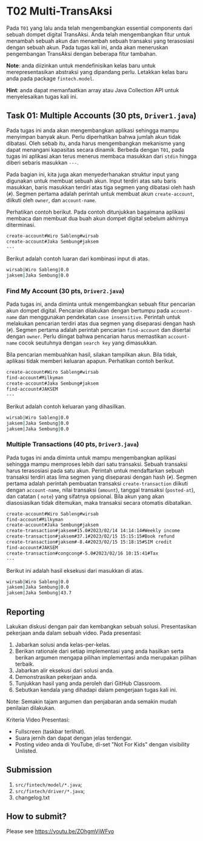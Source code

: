 # T02 Multi-TransAksi

Pada ```T01``` yang lalu anda telah mengembangkan essential components dari sebuah dompet digital TransAksi. Anda telah
mengembangkan fitur untuk menambah sebuah akun dan menambah sebuah transaksi yang terasosiasi dengan sebuah akun. Pada
tugas kali ini, anda akan meneruskan pengembangan TransAksi dengan beberapa fitur tambahan.

**Note**: anda diizinkan untuk mendefinisikan kelas baru untuk merepresentasikan abstraksi yang dipandang perlu.
Letakkan kelas baru anda pada package ```fintech.model```.

**Hint**: anda dapat memanfaatkan array atau Java Collection API untuk menyelesaikan tugas kali ini.

## Task 01: Multiple Accounts (30 pts, ```Driver1.java```)

Pada tugas ini anda akan mengembangkan aplikasi sehingga mampu menyimpan banyak akun. Perlu diperhatikan bahwa jumlah
akun tidak dibatasi. Oleh sebab itu, anda harus mengembangkan mekanisme yang dapat menangani kapasitas secara dinamik.
Berbeda dengan ```T01```, pada tugas ini aplikasi akan terus menerus membaca masukkan dari ```stdin``` hingga diberi
sebaris masukkan ```---```.

Pada bagian ini, kita juga akan menyederhanakan struktur input yang digunakan untuk membuat sebuah akun. Input terdiri
atas satu baris masukkan, baris masukkan terdiri atas tiga segmen yang dibatasi oleh hash (```#```). Segmen pertama
adalah perintah untuk membuat akun ```create-account```, diikuti oleh ```owner```, dan ```account-name```.

Perhatikan contoh berikut. Pada contoh ditunjukkan bagaimana aplikasi membaca dan membuat dua buah akun dompet digital
sebelum akhirnya diterminasi.

```bash
create-account#Wiro Sableng#wirsab
create-account#Jaka Sembung#jaksem
---

```

Berikut adalah contoh luaran dari kombinasi input di atas.

```bash
wirsab|Wiro Sableng|0.0
jaksem|Jaka Sembung|0.0

```

### Find My Account (30 pts, ```Driver2.java```)

Pada tugas ini, anda diminta untuk mengembangkan sebuah fitur pencarian akun dompet digital. Pencarian dilakukan dengan
bertumpu pada ```account-name``` dan menggunakan pendekatan ```case insensitive```. Perintah untuk melakukan pencarian
terdiri atas dua segmen yang diseparasi dengan hash (```#```). Segmen pertama adalah perintah pencarian
```find-account``` dan disertai dengan ```owner```. Perlu diingat bahwa pencarian harus memastikan ```account-name```
cocok seutuhnya dengan ```search key``` yang dimasukkan.

Bila pencarian membuahkan hasil, silakan tampilkan akun. Bila tidak, aplikasi tidak memberi keluaran apapun. Perhatikan
contoh berikut.

```bash
create-account#Wiro Sableng#wirsab
find-account#Milkyman
create-account#Jaka Sembung#jaksem
find-account#JAKSEM
---

```

Berikut adalah contoh keluaran yang dihasilkan.

```bash
wirsab|Wiro Sableng|0.0
jaksem|Jaka Sembung|0.0
jaksem|Jaka Sembung|0.0

```

### Multiple Transactions (40 pts, ```Driver3.java```)

Pada tugas ini anda diminta untuk mampu mengembangkan aplikasi sehingga mampu memproses lebih dari satu transaksi.
Sebuah transaksi harus terasosiasi pada satu akun. Perintah untuk mendaftarkan sebuah transaksi terdiri atas lima segmen
yang diseparasi dengan hash (```#```). Segmen pertama adalah perintah pembuatan transaksi ```create-transaction```
diikuti dengan ```account-name```, nilai transaksi (```amount```), tanggal transaksi (```posted-at```), dan catatan (
```note```) yang sifatnya opsional. Bila akun yang akan diasosiasikan tidak ditemukan, maka transaksi secara otomatis
dibatalkan.

```bash
create-account#Wiro Sableng#wirsab
find-account#Milkyman
create-account#Jaka Sembung#jaksem
create-transaction#jaksem#15.0#2023/02/14 14:14:14#Weekly income
create-transaction#jaksem#37.1#2023/02/15 15:15:15#Book refund
create-transaction#jaksem#-8.4#2023/02/15 15:18:15#SIM credit
find-account#JAKSEM
create-transaction#congcong#-5.0#2023/02/16 10:15:41#Tax
---

```

Berikut ini adalah hasil eksekusi dari masukkan di atas.

```bash
wirsab|Wiro Sableng|0.0
jaksem|Jaka Sembung|0.0
jaksem|Jaka Sembung|43.7

```

## Reporting

Lakukan diskusi dengan pair dan kembangkan sebuah solusi. Presentasikan pekerjaan anda dalam sebuah video. Pada
presentasi:

1. Jabarkan solusi anda kelas-per-kelas.
2. Berikan rationale dari setiap implementasi yang anda hasilkan serta berikan argumen mengapa pilihan implementasi anda
   merupakan pilihan terbaik.
3. Jabarkan alir eksekusi dari solusi anda.
4. Demonstrasikan pekerjaan anda.
5. Tunjukkan hasil yang anda peroleh dari GitHub Classroom.
6. Sebutkan kendala yang dihadapi dalam pengerjaan tugas kali ini.

Note: Semakin tajam argumen dan penjabaran anda semakin mudah penilaian dilakukan.

Kriteria Video Presentasi:

+ Fullscreen (taskbar terlihat).
+ Suara jernih dan dapat dengan jelas terdengar.
+ Posting video anda di YouTube, di-set "Not For Kids" dengan visibility Unlisted.

## Submission

1. ```src/fintech/model/*.java```;
2. ```src/fintech/driver/*.java```;
3. changelog.txt

## How to submit?

Please see https://youtu.be/ZOhgmVjWFyo
